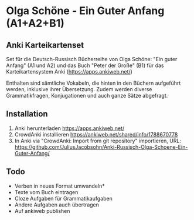 # Olga Schöne - Ein Guter Anfang (A1+A2+B1)
## Anki Karteikartenset

Set für die Deutsch-Russisch Bücherreihe von Olga Schöne: "Ein guter Anfang" (A1 und A2) und das Buch "Peter der Große" (B1) für das Karteikartensystem Anki (https://apps.ankiweb.net/)

Enthalten sind sämtliche Vokabeln, die hinten in den Büchern aufgeführt werden, inklusive ihrer Übersetzung.
Zudem werden diverse Grammatikfragen, Konjugationen und auch ganze Sätze abgefragt.

## Installation

1. Anki herunterladen https://apps.ankiweb.net/
2. CrowdAnki installieren https://ankiweb.net/shared/info/1788670778
3. In Anki via "CrowdAnki: Import from git repository" importieren, URL: https://github.com/JuliusJacobsohn/Anki-Russisch-Olga-Schoene-Ein-Guter-Anfang/

## Todo

* Verben in neues Format umwandeln* 
* Texte vom Buch eintragen
* Cloze Aufgaben für Grammatikaufgaben
* Andere Aufgaben auch übertragen
* Auf ankiweb publishen
